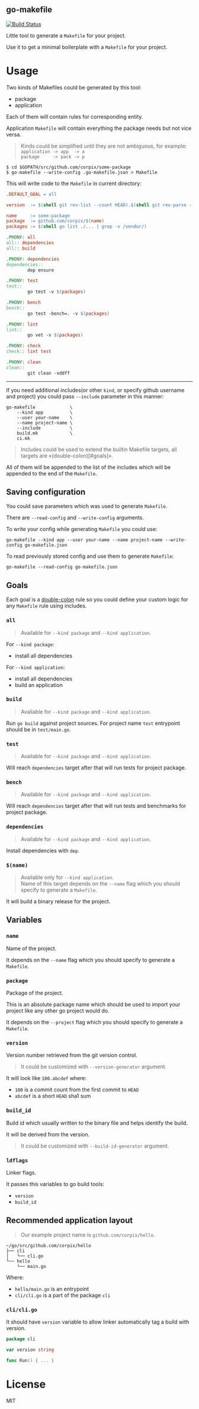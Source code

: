 go-makefile
------------------

[![Build Status](https://travis-ci.org/corpix/go-makefile.svg?branch=master)](https://travis-ci.org/corpix/go-makefile)

Little tool to generate a `Makefile` for your project.

Use it to get a minimal boilerplate with a `Makefile` for your project.

# Usage

Two kinds of Makefiles could be generated by this tool:

- package
- application

Each of them will contain rules for corresponding entity.

Application `Makefile` will contain everything the package needs but not vice versa.

> Kinds could be simplified until they are not ambiguous, for example: <br/>
> `application -> app  -> a` <br/>
> `package     -> pack -> p` <br/>

``` shell
$ cd $GOPATH/src/github.com/corpix/some-package
$ go-makefile --write-config .go-makefile.json > Makefile
```

This will write code to the `Makefile` in current directory:

``` makefile
.DEFAULT_GOAL = all

version  := $(shell git rev-list --count HEAD).$(shell git rev-parse --short HEAD)

name     := some-package
package  := github.com/corpix/$(name)
packages := $(shell go list ./... | grep -v /vendor/)

.PHONY: all
all:: dependencies
all:: build

.PHONY: dependencies
dependencies::
        dep ensure

.PHONY: test
test::
        go test -v $(packages)

.PHONY: bench
bench::
        go test -bench=. -v $(packages)

.PHONY: lint
lint::
        go vet -v $(packages)

.PHONY: check
check:: lint test

.PHONY: clean
clean::
        git clean -xddff
```

--------------------------------------------------------------------------------------

If you need additional includes(or other `kind`, or specify github username and project) you could pass `--include` parameter in this manner:

``` shell
go-makefile             \
    --kind app          \
    --user your-name    \
    --name project-name \
    --include           \
    build.mk            \
    ci.mk
```

> Includes could be used to extend the builtin Makefile targets, all targets are «(double-colon)[#goals]».

All of them will be appended to the list of the includes which will be appended to the end of the `Makefile`.

## Saving configuration

You could save parameters which was used to generate `Makefile`.

There are `--read-config` and `--write-config` arguments.

To write your config while generating `Makefile` you could use:

``` shell
go-makefile --kind app --user your-name --name project-name --write-config go-makefile.json
```

To read previously stored config and use them to generate `Makefile`:

``` shell
go-makefile --read-config go-makefile.json
```

## Goals

Each goal is a [double-colon](https://www.gnu.org/software/make/manual/html_node/Double_002dColon.html) rule so
you could define your custom logic for any `Makefile` rule using includes.

### `all`

> Available for `--kind package` and `--kind application`.

For `--kind package`:
- install all dependencies

For `--kind application`:
- install all dependencies
- build an application

### `build`

> Available for `--kind package` and `--kind application`.

Run `go build` against project sources. For project name `test` entrypoint should be in `test/main.go`.

### `test`

> Available for `--kind package` and `--kind application`.

Will reach `dependencies` target after that will run tests for project package.

### `bench`

> Available for `--kind package` and `--kind application`.

Will reach `dependencies` target after that will run tests and benchmarks for project package.

### `dependencies`

> Available for `--kind package` and `--kind application`.

Install dependencies with `dep`.

### `$(name)`

> Available only for `--kind application`. <br/>
> Name of this target depends on the `--name` flag which you should specify to generate a `Makefile`.

It will build a binary release for the project.

## Variables

### `name`

Name of the project.

It depends on the `--name` flag which you should specify to generate a `Makefile`.

### `package`

Package of the project.

This is an absolute package name which should be used to import your project like any other go project would do.

It depends on the `--project` flag which you should specify to generate a `Makefile`.

### `version`

Version number retrieved from the git version control.

> It could be customized with `--version-generator` argument.

It will look like `100.abcdef` where:

- `100` is a commit count from the first commit to `HEAD`
- `abcdef` is a short `HEAD` sha1 sum

### `build_id`

Build id which usually written to the binary file and helps identify the build.

It will be derived from the version.

> It could be customized with `--build-id-generator` argument.

### `ldflags`

Linker flags.

It passes this variables to go build tools:

- `version`
- `build_id`


## Recommended application layout

> Our example project name is `github.com/corpix/hello`.

``` text
~/go/src/github.com/corpix/hello
├── cli
│   └── cli.go
└── hello
    └── main.go
```

Where:

- `hello/main.go` is an entrypoint
- `cli/cli.go` is a part of the package `cli`

### `cli/cli.go`

It should have `version` variable to allow linker automatically tag a build with version.

``` go
package cli

var version string

func Run() { ... }
```

# License

MIT
